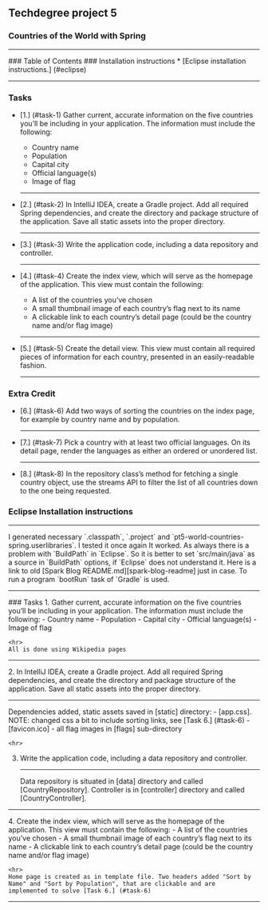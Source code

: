 ## Techdegree project 5
### Countries of the World with Spring
<hr>
### Table of Contents
### Installation instructions
* [Eclipse installation instructions.] (#eclipse)
<hr>

### Tasks
* [1.] (#task-1) Gather current, accurate information on the five countries 
    you’ll be including in your application. The information must include the 
    following:
    - Country name
    - Population
    - Capital city
    - Official language(s)
    - Image of flag
    
    <hr>
* [2.] (#task-2) In IntelliJ IDEA, create a Gradle project. Add all required 
    Spring dependencies, and create the directory and package structure of the 
    application. Save all static assets into the proper directory.
    <hr>
* [3.] (#task-3)  Write the application code, including a data repository 
    and controller. 
    <hr>
* [4.] (#task-4) Create the index view, which will serve as the homepage of the 
    application. This view must contain the following:
    - A list of the countries you’ve chosen
    - A small thumbnail image of each country’s flag next to its name
    - A clickable link to each country’s detail page 
       (could be the country name and/or flag image)
    
    <hr>
* [5.] (#task-5) Create the detail view. This view must contain all required 
    pieces of information for each country, presented in an easily-readable 
    fashion.
    <hr>
### Extra Credit    
* [6.] (#task-6) Add two ways of sorting the countries on the index page, 
    for example by country name and by population.
    <hr>
* [7.] (#task-7) Pick a country with at least two official languages. On its 
    detail page, render the languages as either an ordered or unordered list.
    <hr>
* [8.] (#task-8) In the repository class’s method for fetching a single 
    country object, use the streams API to filter the list of all countries 
    down to the one being requested.
<!--Links-->

[spark-blog-readme]: 
    https://github.com/nikiforov-alexander/pt4-spark-blog#eclipse "Spark Blog README"
[resources]: 
    src/main/resources "/src/main/resources"
[static]: 
    src/main/resources/static "/src/main/resources/static"
[app.css]: 
    src/main/resources/static/app.css "src/main/resources/static/app.css"
[favicon.ico]: 
    src/main/resources/static/favicon.ico "src/main/resources/static/favicon.ico"
[flags]: 
    src/main/resources/static/flags "/src/main/resources/static/flags"
[data]: 
    src/main/java/com/teamtreehouse/countries/data "src/main/java/com/teamtreehouse/countries/data"
[controller]: 
    src/main/java/com/teamtreehouse/countries/controller "src/main/java/com/teamtreehouse/countries/controller"
[CountryController]: 
    src/main/java/com/teamtreehouse/countries/controller/CountryController.java "src/main/java/com/teamtreehouse/countries/controller/CountryController.java"
### Eclipse Installation instructions
<hr> <a id="eclipse"></a>
    I generated necessary `.classpath`, `.project` and 
    `pt5-world-countries-spring.userlibraries`. I tested it once again
    It worked. As always there is a problem with `BuildPath` in 
    `Eclipse`.
    So it is better to set `src/main/java` as a source in `BuildPath`
    options, if `Eclipse` does not understand it. Here is a link to old
    [Spark Blog README.md][spark-blog-readme] just in case. To run a 
    program `bootRun` task of `Gradle` is used.
<hr>
### Tasks
1. <a id="task-1"></a>
    Gather current, accurate information on the five countries you’ll 
    be including in your application. The information must include the 
    following:
    - Country name
    - Population
    - Capital city
    - Official language(s)
    - Image of flag
    
    <hr>
    All is done using Wikipedia pages
<hr>
2. <a id="task-2"></a>
    In IntelliJ IDEA, create a Gradle project. Add all required Spring 
    dependencies, and create the directory and package structure of 
    the application. Save all static assets into the proper directory.
    <hr>
    Dependencies added, static assets saved in [static] directory:
    - [app.css]. NOTE: changed css a bit to include sorting links, see
      [Task 6.] (#task-6)
    - [favicon.ico]
    - all flag images in [flags] sub-directory
    
    <hr>
3. <a id="task-3"></a>
   Write the application code, including a data repository and 
   controller. 
   <hr>
   Data repository is situated in [data] directory and 
   called [CountryRepository]. Controller is in [controller] directory
   and called [CountryController].
<hr>
4. <a id="task-4"></a> 
    Create the index view, which will serve as the homepage of the 
    application. This view must contain the following:
    - A list of the countries you’ve chosen
    - A small thumbnail image of each country’s flag next to its name
    - A clickable link to each country’s detail page 
       (could be the country name and/or flag image) 
       
    <hr>
    Home page is created as in template file. Two headers added "Sort by
    Name" and "Sort by Population", that are clickable and are
    implemented to solve [Task 6.] (#task-6)
<hr>

